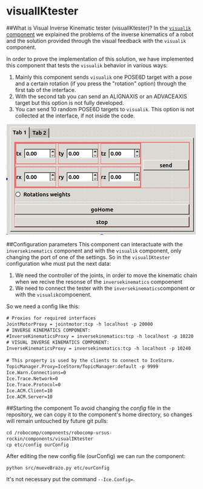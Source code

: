 visualIKtester
===============================
##What is Visual Inverse Kinematic tester (visualIKtester)?
In the [`visualik` component](https://github.com/robocomp/robocomp-ursus/tree/master/components/visualik/README.md) we explained the problems of the inverse kinematics of a robot and the solution provided through the visual feedback with the `visualik` component.

In order to prove the implementation of this solution, we have implemented this component that tests the `visualik` behavior in various ways:

1. Mainly this component sends `visualik` one POSE6D target with a pose and a certain rotation (if you press the "rotation" option) through the first tab of the interface.
2. With the second tab you can send an ALIGNAXIS or an ADVACEAXIS target but this option is not fully developed.
3. You can send 10 random POSE6D targets to `visualik`. This option is not collected at the interface, if not inside the code.

![Alt text](https://github.com/robocomp/robocomp-ursus-rockin/blob/master/components/visualIKtester/etc/1tester.png)

##Configuration parameters
This component can interactuate with the `inversekinematics` component and with the `visualik` component, only changing the port of one of the settings. So in the `visualIKtester` configuration whe must put the next data:
1. We need the controller of the joints, in order to move the kinematic chain when we recive the resonse of the `inversekinematics` compoenent
2. We need to connect the tester with the `inversekinematics`component or with the `visualik`compoenent.

So we need a config like this:

    # Proxies for required interfaces
    JointMotorProxy = jointmotor:tcp -h localhost -p 20000
    # INVERSE KINEMATICS COMPONENT:
    #InverseKinematicsProxy = inversekinematics:tcp -h localhost -p 10220
    # VISUAL INVERSE KINEMATICS COMPONENT:
    InverseKinematicsProxy = inversekinematics:tcp -h localhost -p 10240
    
    # This property is used by the clients to connect to IceStorm.
    TopicManager.Proxy=IceStorm/TopicManager:default -p 9999
    Ice.Warn.Connections=0
    Ice.Trace.Network=0
    Ice.Trace.Protocol=0
    Ice.ACM.Client=10
    Ice.ACM.Server=10
    
##Starting the component
To avoid changing the *config* file in the repository, we can copy it to the component's home directory, so changes will remain untouched by future git pulls:

    cd /robocomp/components/robocomp-ursus-rockin/components/visualIKtester
    cp etc/config ourConfig
    
After editing the new config file (ourConfig) we can run the component:

    python src/mueveBrazo.py etc/ourConfig
    
It's not necessary put the command `--Ice.Config=`.
